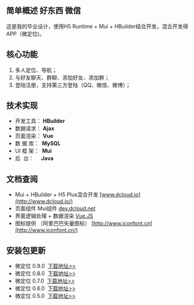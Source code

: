 ## 简单概述   好东西 微信
这是我的毕业设计，使用H5 Runtime + Mui + HBuilder结合开发，混合开发得APP（微定位)。

## 核心功能
1. 多人定位、导航；
2. 与好友聊天、群聊、添加好友、添加群；
3. 登陆注册，支持第三方登陆（QQ、微信、微博）；

## 技术实现
- 开发工具： **HBuilder**
- 数据请求： **Ajax**
- 页面渲染： **Vue**
- 数 据 库：&nbsp;&nbsp;**MySQL**
- UI&nbsp;框&nbsp;架：&nbsp; **Mui**
- 后 &nbsp;台：&nbsp;&nbsp;&nbsp;&nbsp; **Java**

## 文档查阅
- Mui + HBuilder + H5 Plus混合开发 [www.dcloud.io](http://www.dcloud.io/)
- 页面组件 Mui组件 [dev.dcloud.net](http://dev.dcloud.net.cn/mui/ui/)
- 界面逻辑处理 + 数据渲染 [Vue.JS](https://cn.vuejs.org/v2/guide/index.html)
- 图标提供 （阿里巴巴矢量图标） [http://www.iconfont.cn](http://www.iconfont.cn/)

## 安装包更新
- 微定位 0.9.0&nbsp;&nbsp;[下载地址>>](https://github.com/Git-sublime/Mui-APP/blob/master/unpackage/release/H51CB4E94_0604192208.apk)
- 微定位 0.8.0  [下载地址>>](https://github.com/Git-sublime/Mui-APP/blob/master/unpackage/release/H51CB4E94_0601160528.apk)
- 微定位 0.7.0  [下载地址>>](https://github.com/Git-sublime/Mui-APP/blob/master/unpackage/release/H51CB4E94_20180511_070.apk)
- 微定位 0.6.0  [下载地址>>](https://github.com/Git-sublime/Mui-APP/blob/master/unpackage/release/H51CB4E94_20180507_060.apk)
- 微定位 0.5.0  [下载地址>>](https://github.com/Git-sublime/Mui-APP/blob/master/unpackage/release/H51CB4E94_20180501_050.apk)
